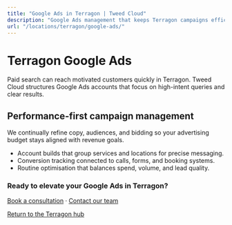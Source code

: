 ```yaml
---
title: "Google Ads in Terragon | Tweed Cloud"
description: "Google Ads management that keeps Terragon campaigns efficient and measurable."
url: "/locations/terragon/google-ads/"
---
```


# Terragon Google Ads

Paid search can reach motivated customers quickly in Terragon. Tweed Cloud structures Google Ads accounts that focus on high-intent queries and clear results.

## Performance-first campaign management

We continually refine copy, audiences, and bidding so your advertising budget stays aligned with revenue goals.

- Account builds that group services and locations for precise messaging.
- Conversion tracking connected to calls, forms, and booking systems.
- Routine optimisation that balances spend, volume, and lead quality.

### Ready to elevate your Google Ads in Terragon?

[Book a consultation](/consultation/) · [Contact our team](/contact/)

[Return to the Terragon hub](/locations/terragon/)
